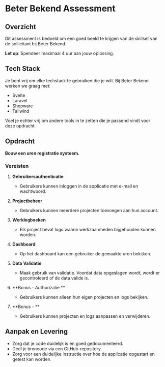 # Beter Bekend Assessment

## Overzicht

Dit assessment is bedoeld om een goed beeld te krijgen van de skillset van de sollicitant bij Beter Bekend.

**Let op**: Spendeer maximaal 4 uur aan jouw oplossing.
## Tech Stack

Je bent vrij om elke techstack te gebruiken die je wilt. Bij Beter Bekend werken we graag met:

- Svelte
- Laravel
- Shopware
- Tailwind

Voel je echter vrij om andere tools in te zetten die je passend vindt voor deze opdracht. 

## Opdracht

**Bouw een uren registratie systeem.**

### Vereisten

1. **Gebruikersauthenticatie**
   - Gebruikers kunnen inloggen in de applicatie met e-mail en wachtwoord.

2. **Projectbeheer**
   - Gebruikers kunnen meerdere projecten toevoegen aan hun account.

3. **Werklogboeken**
   - Elk project bevat logs waarin werkzaamheden bijgehouden kunnen worden.

4. **Dashboard**
   - Op het dashboard kan een gebruiker de gemaakte uren bekijken.

5. **Data Validatie**
   - Maak gebruik van validatie. Voordat data opgeslagen wordt, wordt er gecontroleerd of de data valide is.

6. **Bonus - Authorizatie **
   - Gebruikers kunnen alleen hun eigen projecten en logs bekijken.

6. **Bonus - **
   - Gebruikers kunnen projecten en logs aanpassen en verwijderen.    

## Aanpak en Levering

- Zorg dat je code duidelijk is en goed gedocumenteerd.
- Deel je broncode via een GitHub-repository.
- Zorg voor een duidelijke instructie over hoe de applicatie opgestart en getest kan worden.
